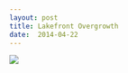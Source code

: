 ```yaml
---
layout: post
title: Lakefront Overgrowth
date:  2014-04-22
---
```


![](https://infinit.io/link/vokoiva/H4dHZ5B.jpg)
